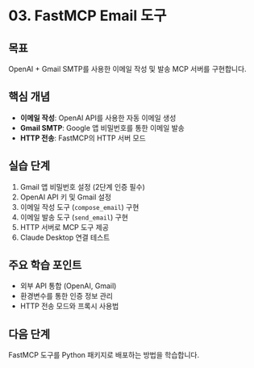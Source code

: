# 03. FastMCP Email 도구

## 목표
OpenAI + Gmail SMTP를 사용한 이메일 작성 및 발송 MCP 서버를 구현합니다.

## 핵심 개념
- **이메일 작성**: OpenAI API를 사용한 자동 이메일 생성
- **Gmail SMTP**: Google 앱 비밀번호를 통한 이메일 발송
- **HTTP 전송**: FastMCP의 HTTP 서버 모드

## 실습 단계
1. Gmail 앱 비밀번호 설정 (2단계 인증 필수)
2. OpenAI API 키 및 Gmail 설정
3. 이메일 작성 도구 (`compose_email`) 구현
4. 이메일 발송 도구 (`send_email`) 구현
5. HTTP 서버로 MCP 도구 제공
6. Claude Desktop 연결 테스트

## 주요 학습 포인트
- 외부 API 통합 (OpenAI, Gmail)
- 환경변수를 통한 인증 정보 관리
- HTTP 전송 모드와 프록시 사용법

## 다음 단계
FastMCP 도구를 Python 패키지로 배포하는 방법을 학습합니다.
